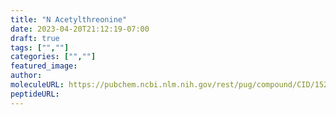 ```yaml
---
title: "N Acetylthreonine"
date: 2023-04-20T21:12:19-07:00
draft: true
tags: ["",""]
categories: ["",""]
featured_image: 
author: 
moleculeURL: https://pubchem.ncbi.nlm.nih.gov/rest/pug/compound/CID/152204/record/SDF/?record_type=3d&response_type=display
peptideURL:
---
```

